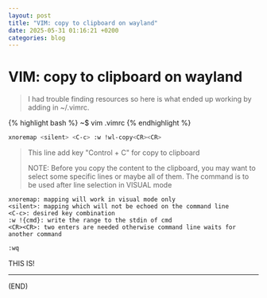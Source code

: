 ```yaml
---
layout: post
title: "VIM: copy to clipboard on wayland"
date: 2025-05-31 01:16:21 +0200
categories: blog
---
```


# VIM: copy to clipboard on wayland
> I had trouble finding resources so here is what ended up working by adding in ~/.vimrc.

{% highlight bash %}
~$ vim .vimrc
{% endhighlight %}

```bash
xnoremap <silent> <C-c> :w !wl-copy<CR><CR>
```
> This line add key "Control + C" for copy to clipboard 
>
> NOTE: Before you copy the content to the clipboard, you may want to select some specific lines or maybe all of them. The command is to be used after line selection in VISUAL mode

```
xnoremap: mapping will work in visual mode only
<silent>: mapping which will not be echoed on the command line
<C-c>: desired key combination
:w !{cmd}: write the range to the stdin of cmd
<CR><CR>: two enters are needed otherwise command line waits for another command
```

```bash
:wq
```

THIS IS! 

---
(END)
